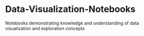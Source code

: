 # Data-Visualization-Notebooks

 Notebooks demonstrating knowledge and understanding of data visualization and exploration concepts
